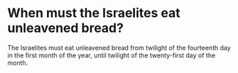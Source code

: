 # When must the Israelites eat unleavened bread?

The Israelites must eat unleavened bread from twilight of the fourteenth day in the first month of the year, until twilight of the twenty-first day of the month.
